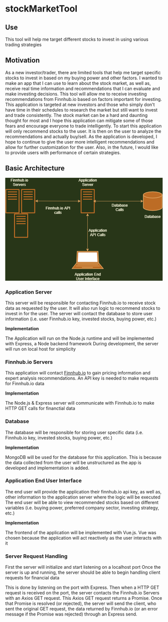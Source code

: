 # stockMarketTool

## Use
This tool will help me target different stocks to invest in using various trading strategies

## Motivation
As a new investor/trader, there are limited tools that help me target specific stocks to invest in based on my buying power and other factors. I wanted to make an app that I can use to learn about the stock market, as well as, receive real time information and recommendations that I can evaluate and make investing decisions. This tool will allow me to receive investing recommendations from Finnhub.io based on factors important for investing. This application is targeted at new investors and those who simply don't have time in their schedules to research the market but still want to invest and trade consistently. The stock market can be a hard and daunting thought for most and I hope this application can mitigate some of those fears and encourage everyone to trade intelligently. 
To start this application will only recommend stocks to the user. It is then on the user to analyze the recommendations and actually buy/sell. As the application is developed, I hope to continue to give the user more intelligent recommendations and allow for further customization for the user. Also, in the future, I would like to provide users with performance of certain strategies.

## Basic Architecture
![Basic Architecture](archDocs/basicArchDiagram.png)

### Application Server
This server will be responsible for contacting Finnhub.io to receive stock data as requested by the user.
It will also run logic to recommend stocks to invest in for the user.
The server will contact the database to store user information (i.e. user Finnhub.io key, invested stocks, buying power, etc.)

**Implementation**

The Application will run on the Node.js runtime and will be implemented with Express, a Node backend framework
During development, the server will run on local host for simplicity

### Finnhub.io Servers
This application will contact [Finnhub.io](finnhub.io) to gain pricing information and expert analysis recommendations.
An API key is needed to make requests for Finnhub.io data

**Implementation**

The Node.js & Express server will communicate with Finnhub.io to make HTTP GET calls for financtial data

### Database
The database will be responsible for storing user specific data (i.e. Finnhub.io key, invested stocks, buying power, etc.)

**Implementation**

MongoDB will be used for the database for this application. This is because the data collected from the user will be unstructured as the app is developed and implementation is added.

### Application End User Interface
The end user will provide the application their finnhub.io api key, as well as, other information to the application server where the logic will be executed
The end user will be able to view recommended stocks based on different variables (i.e. buying power, preferred company sector, investing strategy, etc.)

**Implementation**

The frontend of the application will be implemented with Vue.js. Vue was chosen because the application will act reactively as the user interacts with it

### Server Request Handling
First the server will initialize and start listening on a localhost port
Once the server is up and running, the server should be able to begin handling client requests for financial data

This is done by listening on the port with Express. Then when a HTTP GET request is received on the port, the server contacts the Finnhub.io Servers with an Axios GET request. This Axios GET request returns a Promise. Once that Promise is resolved (or rejected), the server will send the client, who sent the original GET request, the data returned by Finnhub.io (or an error message if the Promise was rejected) through an Express send.


